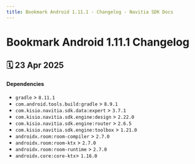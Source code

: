 ```yaml
---
title: Bookmark Android 1.11.1 - Changelog - Navitia SDK Docs
---
```


# Bookmark Android 1.11.1 Changelog

<h2>🗓 23 Apr 2025</h2>

#### Dependencies
- `gradle` > `8.11.1`
- `com.android.tools.build:gradle` > `8.9.1`
- `com.kisio.navitia.sdk.data:expert` > `3.7.1`
- `com.kisio.navitia.sdk.engine:design` > `2.22.0`
- `com.kisio.navitia.sdk.engine:router` > `2.6.5`
- `com.kisio.navitia.sdk.engine:toolbox` > `1.21.0`
- `androidx.room:room-compiler` > `2.7.0`
- `androidx.room:room-ktx` > `2.7.0`
- `androidx.room:room-runtime` > `2.7.0`
- `androidx.core:core-ktx`> `1.16.0`
